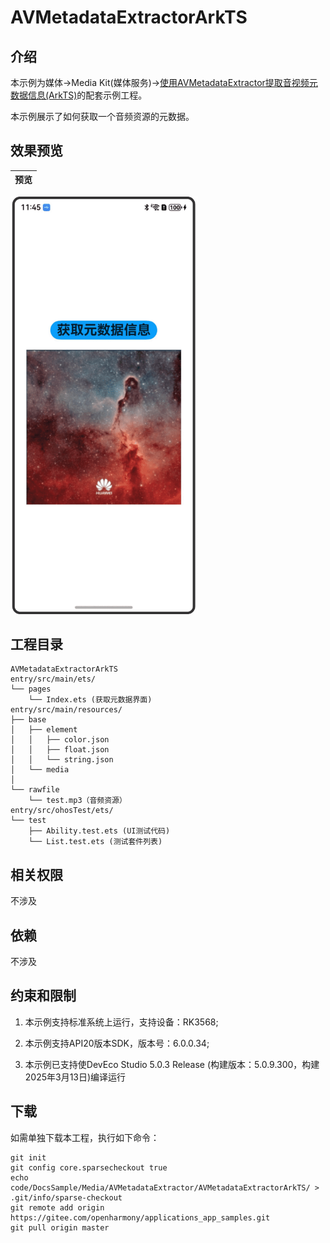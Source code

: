 # AVMetadataExtractorArkTS

## 介绍

本示例为媒体->Media Kit(媒体服务)->[使用AVMetadataExtractor提取音视频元数据信息(ArkTS)](https://gitee.com/openharmony/docs/blob/master/zh-cn/application-dev/media/media/avmetadataextractor.md)的配套示例工程。 

本示例展示了如何获取一个音频资源的元数据。

## 效果预览

| 预览                                      | 
| -------------------------------------------- | 
<img src="./screenshots/AVMetadataExtractorArkTS.png" width="300" />


## 工程目录

```
AVMetadataExtractorArkTS
entry/src/main/ets/
└── pages
    └── Index.ets (获取元数据界面)
entry/src/main/resources/
├── base
│   ├── element
│   │   ├── color.json
│   │   ├── float.json
│   │   └── string.json
│   └── media
│
└── rawfile
    └── test.mp3（音频资源）
entry/src/ohosTest/ets/
└── test
    ├── Ability.test.ets (UI测试代码)
    └── List.test.ets (测试套件列表)
```

## 相关权限

不涉及

## 依赖

不涉及

## 约束和限制

1. 本示例支持标准系统上运行，支持设备：RK3568;

2. 本示例支持API20版本SDK，版本号：6.0.0.34;
   
3. 本示例已支持使DevEco Studio 5.0.3 Release (构建版本：5.0.9.300，构建 2025年3月13日)编译运行

## 下载

如需单独下载本工程，执行如下命令：

```
git init
git config core.sparsecheckout true
echo code/DocsSample/Media/AVMetadataExtractor/AVMetadataExtractorArkTS/ > .git/info/sparse-checkout
git remote add origin https://gitee.com/openharmony/applications_app_samples.git
git pull origin master
```